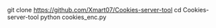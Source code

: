 git clone https://github.com/Xmart07/Cookies-server-tool
cd Cookies-server-tool
python cookies_enc.py
